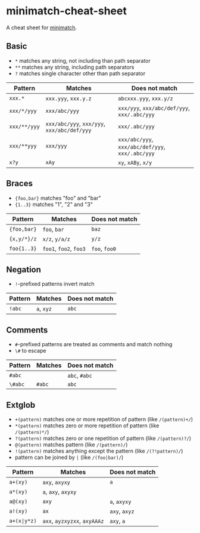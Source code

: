 # minimatch-cheat-sheet

A cheat sheet for [minimatch](https://github.com/isaacs/minimatch).

## Basic

- `*` matches any string, not including than path separator
- `**` matches any string, including path separators
- `?` matches single character other than path separator

| Pattern | Matches | Does not match |
| ------- | ------- | -------------- |
| `xxx.*` | `xxx.yyy`, `xxx.y.z` | `abcxxx.yyy`, `xxx.y/z` |
| `xxx/*/yyy` | `xxx/abc/yyy` | `xxx/yyy`, `xxx/abc/def/yyy`, `xxx/.abc/yyy` |
| `xxx/**/yyy` | `xxx/abc/yyy`, `xxx/yyy`, `xxx/abc/def/yyy` | `xxx/.abc/yyy` |
| `xxx/**yyy` | `xxx/yyy` | `xxx/abc/yyy`, `xxx/abc/def/yyy`, `xxx/.abc/yyy` |
| `x?y` | `xAy` | `xy`, `xABy`, `x/y` |

## Braces

- `{foo,bar}` matches "foo" and "bar"
- `{1..3}` matches "1", "2" and "3"

| Pattern | Matches | Does not match |
| ------- | ------- | -------------- |
| `{foo,bar}` | `foo`, `bar` | `baz` |
| `{x,y/*}/z` | `x/z`, `y/a/z` | `y/z` |
| `foo{1..3}` | `foo1`, `foo2`, `foo3` | `foo`, `foo0` |

## Negation

- `!`-prefixed patterns invert match

| Pattern | Matches | Does not match |
| ------- | ------- | -------------- |
| `!abc` | `a`, `xyz` | `abc` |

## Comments

- `#`-prefixed patterns are treated as comments and match nothing
- `\#` to escape

| Pattern | Matches | Does not match |
| ------- | ------- | -------------- |
| `#abc` |  | `abc`, `#abc` |
| `\#abc` | `#abc` | `abc` |

## Extglob

- `+(pattern)` matches one or more repetition of pattern (like `/(pattern)+/`)
- `*(pattern)` matches zero or more repetition of pattern (like `/(pattern)*/`)
- `?(pattern)` matches zero or one repetition of pattern (like `/(pattern)?/`)
- `@(pattern)` matches pattern (like `/(pattern)/`)
- `!(pattern)` matches anything except the pattern (like `/(?!pattern)/`)
- pattern can be joined by `|` (like `/(foo|bar)/`)

| Pattern | Matches | Does not match |
| ------- | ------- | -------------- |
| `a+(xy)` | `axy`, `axyxy` | `a` |
| `a*(xy)` | `a`, `axy`, `axyxy` |  |
| `a@(xy)` | `axy` | `a`, `axyxy` |
| `a!(xy)` | `ax` | `axy`, `axyz` |
| <code>a+(x&#x7C;y*z)</code> | `axx`, `ayzxyzxx`, `axyAAAz` | `axy`, `a` |

